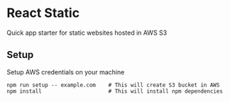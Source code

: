 # React Static

Quick app starter for static websites hosted in AWS S3

## Setup

Setup AWS credentials on your machine

```
npm run setup -- example.com    # This will create S3 bucket in AWS
npm install                     # This will install npm dependencies
```

